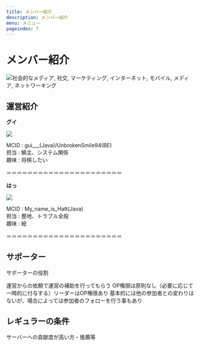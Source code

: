 ```yaml
---
title: メンバー紹介
description: メンバー紹介
menu: メニュー
pageindex: 7
---
```

# メンバー紹介

<!--StartFragment-->

![社会的なメディア, 社交, マーケティング, インターネット, モバイル, メディア, ネットワーキング](https://cdn.pixabay.com/photo/2020/05/18/16/17/social-media-5187243_960_720.png)

<!--EndFragment-->

## 運営紹介

**グイ**

![](/img/gui.png)

MCID : gui___(Java)/UnbrokenSmile94(BE)\
担当 : 鯖主、システム関係\
趣味 : 将棋したい

＝＝＝＝＝＝＝＝＝＝＝＝＝＝＝＝＝＝＝＝＝＝

**はっ**

![](/img/hatt.png)

MCID : My_name_is_Hatt(Java)\
担当 : 整地、トラブル全般\
趣味 : 絵

＝＝＝＝＝＝＝＝＝＝＝＝＝＝＝＝＝＝＝＝＝＝

## サポーター

サポーターの役割

運営からの依頼で運営の補助を行ってもらう
OP権限は原則なし（必要に応じて一時的に付与する）リーダーはOP権限あり
基本的には他の参加者との変わりはないが、場合によっては参加者のフォローを行う事もあり

## レギュラーの条件

サーバーへの貢献度が高い方・推薦等